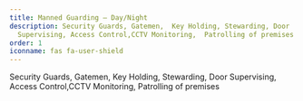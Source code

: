 ```yaml
---
title: Manned Guarding – Day/Night
description: Security Guards, Gatemen,  Key Holding, Stewarding, Door
  Supervising, Access Control,CCTV Monitoring,  Patrolling of premises
order: 1
iconname: fas fa-user-shield
---
```

Security Guards, Gatemen,  Key Holding, Stewarding, Door Supervising, Access Control,CCTV Monitoring,  Patrolling of premises